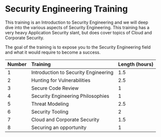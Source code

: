 # Security Engineering Training

This training is an Introduction to Security Engineering and we will deep dive into the various aspects of Security Engineering.  This training has a very heavy Application Security slant, but does cover topics of Cloud and Corporate Security.

The goal of the training is to expose you to the Security Engineering field and what it would require to become a success.

| Number | Training | Length (hours) |
|:--------|:----------|:----------------|
| 1 | Introduction to Security Engineering | 1.5 |
| 2 | Hunting for Vulnerabilities | 2.5 |
| 3 | Secure Code Review | 1 |
| 4 | Security Engineering Philosophies | 1 |
| 5 | Threat Modeling | 2.5 |
| 6 | Security Tooling | 2 |
| 7 | Cloud and Corporate Security | 1.5 |
| 8 | Securing an opportunity | 1 |


